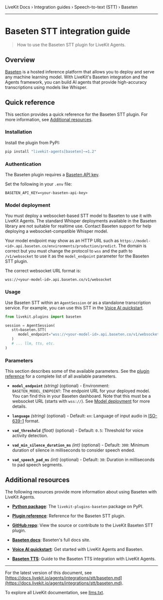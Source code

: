 LiveKit Docs › Integration guides › Speech-to-text (STT) › Baseten

---

# Baseten STT integration guide

> How to use the Baseten STT plugin for LiveKit Agents.

## Overview

[Baseten](https://www.baseten.co/) is a hosted inference platform that allows you to deploy and serve any machine learning model. With LiveKit's Baseten integration and the Agents framework, you can build AI agents that provide high-accuracy transcriptions using models like Whisper.

## Quick reference

This section provides a quick reference for the Baseten STT plugin. For more information, see [Additional resources](#additional-resources).

### Installation

Install the plugin from PyPI:

```bash
pip install "livekit-agents[baseten]~=1.2"

```

### Authentication

The Baseten plugin requires a [Baseten API key](https://app.baseten.co/settings/api-keys).

Set the following in your `.env` file:

```shell
BASETEN_API_KEY=<your-baseten-api-key>

```

### Model deployment

You must deploy a websocket-based STT model to Baseten to use it with LiveKit Agents. The standard Whisper deployments available in the Baseten library are not suitable for realtime use. Contact Baseten support for help deploying a websocket-compatible Whisper model.

Your model endpoint may show as an HTTP URL such as `https://model-<id>.api.baseten.co/environments/production/predict`. The domain is correct but you must change the protocol to `wss` and the path to `/v1/websocket` to use it as the `model_endpoint` parameter for the Baseten STT plugin.

The correct websocket URL format is:

```
wss://<your-model-id>.api.baseten.co/v1/websocket

```

### Usage

Use Baseten STT within an `AgentSession` or as a standalone transcription service. For example, you can use this STT in the [Voice AI quickstart](https://docs.livekit.io/agents/start/voice-ai.md).

```python
from livekit.plugins import baseten

session = AgentSession(
   stt=baseten.STT(
      model_endpoint="wss://<your-model-id>.api.baseten.co/v1/websocket",
   )
   # ... llm, tts, etc.
)

```

### Parameters

This section describes some of the available parameters. See the [plugin reference](https://docs.livekit.io/reference/python/v1/livekit/plugins/baseten/index.html.md#livekit.plugins.baseten.STT) for a complete list of all available parameters.

- **`model_endpoint`** _(string)_ (optional) - Environment: `BASETEN_MODEL_ENDPOINT`: The endpoint URL for your deployed model. You can find this in your Baseten dashboard. Note that this must be a websocket URL (starts with `wss://`). See [Model deployment](#model-deployment) for more details.

- **`language`** _(string)_ (optional) - Default: `en`: Language of input audio in [ISO-639-1](https://en.wikipedia.org/wiki/List_of_ISO_639_language_codes) format.

- **`vad_threshold`** _(float)_ (optional) - Default: `0.5`: Threshold for voice activity detection.

- **`vad_min_silence_duration_ms`** _(int)_ (optional) - Default: `300`: Minimum duration of silence in milliseconds to consider speech ended.

- **`vad_speech_pad_ms`** _(int)_ (optional) - Default: `30`: Duration in milliseconds to pad speech segments.

## Additional resources

The following resources provide more information about using Baseten with LiveKit Agents.

- **[Python package](https://pypi.org/project/livekit-plugins-baseten/)**: The `livekit-plugins-baseten` package on PyPI.

- **[Plugin reference](https://docs.livekit.io/reference/python/v1/livekit/plugins/baseten/index.html.md#livekit.plugins.baseten.STT)**: Reference for the Baseten STT plugin.

- **[GitHub repo](https://github.com/livekit/agents/tree/main/livekit-plugins/livekit-plugins-baseten)**: View the source or contribute to the LiveKit Baseten STT plugin.

- **[Baseten docs](https://docs.baseten.co/)**: Baseten's full docs site.

- **[Voice AI quickstart](https://docs.livekit.io/agents/start/voice-ai.md)**: Get started with LiveKit Agents and Baseten.

- **[Baseten TTS](https://docs.livekit.io/agents/integrations/tts/baseten.md)**: Guide to the Baseten TTS integration with LiveKit Agents.

---


For the latest version of this document, see [https://docs.livekit.io/agents/integrations/stt/baseten.md](https://docs.livekit.io/agents/integrations/stt/baseten.md).

To explore all LiveKit documentation, see [llms.txt](https://docs.livekit.io/llms.txt).